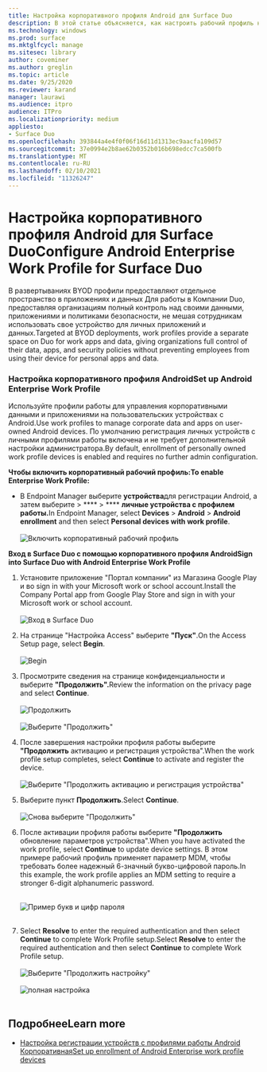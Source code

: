 ```yaml
---
title: Настройка корпоративного профиля Android для Surface Duo
description: В этой статье объясняется, как настроить рабочий профиль на Surface Duo.
ms.technology: windows
ms.prod: surface
ms.mktglfcycl: manage
ms.sitesec: library
author: coveminer
ms.author: greglin
ms.topic: article
ms.date: 9/25/2020
ms.reviewer: karand
manager: laurawi
ms.audience: itpro
audience: ITPro
ms.localizationpriority: medium
appliesto:
- Surface Duo
ms.openlocfilehash: 393844a4e4f0f06f16d11d1313ec9aacfa109d57
ms.sourcegitcommit: 37e0994e2b8ae62b0352b016b698edcc7ca500fb
ms.translationtype: MT
ms.contentlocale: ru-RU
ms.lasthandoff: 02/10/2021
ms.locfileid: "11326247"
---
```

# <span data-ttu-id="f0ae7-103">Настройка корпоративного профиля Android для Surface Duo</span><span class="sxs-lookup"><span data-stu-id="f0ae7-103">Configure Android Enterprise Work Profile for Surface Duo</span></span>

<span data-ttu-id="f0ae7-104">В развертываниях BYOD профили предоставляют отдельное пространство в приложениях и данных Для работы в Компании Duo, предоставляя организациям полный контроль над своими данными, приложениями и политиками безопасности, не мешая сотрудникам использовать свое устройство для личных приложений и данных.</span><span class="sxs-lookup"><span data-stu-id="f0ae7-104">Targeted at  BYOD deployments, work profiles provide a separate space on Duo for work apps and data, giving organizations full control of their data, apps, and security policies without preventing employees from using their device for personal apps and data.</span></span>

### <span data-ttu-id="f0ae7-105">Настройка корпоративного профиля Android</span><span class="sxs-lookup"><span data-stu-id="f0ae7-105">Set up Android Enterprise Work Profile</span></span>

<span data-ttu-id="f0ae7-106">Используйте профили работы для управления корпоративными данными и приложениями на пользовательских устройствах с Android.</span><span class="sxs-lookup"><span data-stu-id="f0ae7-106">Use work profiles to manage corporate data and apps on user-owned Android devices.</span></span> <span data-ttu-id="f0ae7-107">По умолчанию регистрация личных устройств с личными профилями работы включена и не требует дополнительной настройки администратора.</span><span class="sxs-lookup"><span data-stu-id="f0ae7-107">By default, enrollment of personally owned work profile devices is enabled and requires no further admin configuration.</span></span>  

**<span data-ttu-id="f0ae7-108">Чтобы включить корпоративный рабочий профиль:</span><span class="sxs-lookup"><span data-stu-id="f0ae7-108">To enable Enterprise Work Profile:</span></span>**

- <span data-ttu-id="f0ae7-109">В Endpoint Manager выберите **устройства**для регистрации Android, а затем выберите  >  \*\*\*\*  >  \*\*\*\* **личные устройства с профилем работы.**</span><span class="sxs-lookup"><span data-stu-id="f0ae7-109">In Endpoint Manager, select **Devices** > **Android** > **Android enrollment** and then select **Personal devices with work profile**.</span></span>
<br><br>
 ![Включить корпоративный рабочий профиль](images/enroll-start.png)

 
**<span data-ttu-id="f0ae7-111">Вход в Surface Duo с помощью корпоративного профиля Android</span><span class="sxs-lookup"><span data-stu-id="f0ae7-111">Sign into Surface Duo with Android Enterprise Work Profile</span></span>**

1. <span data-ttu-id="f0ae7-112">Установите приложение "Портал компании" из Магазина Google Play и во sign in with your Microsoft work or school account.</span><span class="sxs-lookup"><span data-stu-id="f0ae7-112">Install the Company Portal app from Google Play Store and sign in with your Microsoft work or school account.</span></span><br><br>
![Вход в Surface Duo](images/duo-wp-1.png)
 
2. <span data-ttu-id="f0ae7-114">На странице "Настройка Access" выберите **"Пуск"**.</span><span class="sxs-lookup"><span data-stu-id="f0ae7-114">On the Access Setup page, select **Begin**.</span></span><br><br>
![Begin](images/duo-wp-2.png)

3. <span data-ttu-id="f0ae7-116">Просмотрите сведения на странице конфиденциальности и выберите **"Продолжить".**</span><span class="sxs-lookup"><span data-stu-id="f0ae7-116">Review the information on the privacy page and select **Continue**.</span></span><br><br>
 ![Продолжить](images/duo-wp-3.png)
<br><br>
 ![Выберите "Продолжить"](images/duo-wp-4.png)
 
4. <span data-ttu-id="f0ae7-119">После завершения настройки профиля работы выберите **"Продолжить** активацию и регистрация устройства".</span><span class="sxs-lookup"><span data-stu-id="f0ae7-119">When the work profile setup completes, select **Continue** to activate and register the device.</span></span><br><br>
 ![Выберите "Продолжить активацию и регистрация устройства"](images/duo-wp-5.png)

5. <span data-ttu-id="f0ae7-121">Выберите пункт **Продолжить**.</span><span class="sxs-lookup"><span data-stu-id="f0ae7-121">Select **Continue**.</span></span><br><br>
 ![Снова выберите "Продолжить"](images/duo-wp-6.png)

6. <span data-ttu-id="f0ae7-123">После активации профиля работы выберите **"Продолжить** обновление параметров устройства".</span><span class="sxs-lookup"><span data-stu-id="f0ae7-123">When you have activated the work profile, select **Continue** to update device settings.</span></span> <span data-ttu-id="f0ae7-124">В этом примере рабочий профиль применяет параметр MDM, чтобы требовать более надежный 6-значный букво-цифровой пароль.</span><span class="sxs-lookup"><span data-stu-id="f0ae7-124">In this example, the work profile applies an MDM setting to require a stronger 6-digit alphanumeric password.</span></span> <br><br>

     ![Пример букв и цифр пароля](images/duo-wp-7.png)<br><br>
7. <span data-ttu-id="f0ae7-126">Select **Resolve** to enter the required authentication and then select **Continue** to complete Work Profile setup.</span><span class="sxs-lookup"><span data-stu-id="f0ae7-126">Select **Resolve** to enter the required authentication and then select **Continue** to complete Work Profile setup.</span></span> <br><br>
     ![Выберите "Продолжить настройку"](images/duo-wp-8.png)<br><br>
     ![полная настройка](images/duo-wp-9.png)<br><br>

## <span data-ttu-id="f0ae7-129">Подробнее</span><span class="sxs-lookup"><span data-stu-id="f0ae7-129">Learn more</span></span>

- [<span data-ttu-id="f0ae7-130">Настройка регистрации устройств с профилями работы Android Корпоративная</span><span class="sxs-lookup"><span data-stu-id="f0ae7-130">Set up enrollment of Android Enterprise work profile devices</span></span>](https://docs.microsoft.com/mem/intune/enrollment/android-work-profile-enroll)

